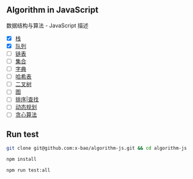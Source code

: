 Algorithm in JavaScript
---

数据结构与算法 - JavaScript 描述

- [x] [栈](https://github.com/x-bao/algorithm-js/tree/master/stack)
- [x] [队列](https://github.com/x-bao/algorithm-js/tree/master/queue)
- [ ] [链表](#)
- [ ] [集合](#)
- [ ] [字典](#)
- [ ] [哈希表](#)
- [ ] [二叉树](#)
- [ ] [图](#)
- [ ] [排序|查找](#)
- [ ] [动态规划](#)
- [ ] [贪心算法](#)

Run test
---

```bash
git clone git@github.com:x-bao/algorithm-js.git && cd algorithm-js

npm install

npm run test:all
```

